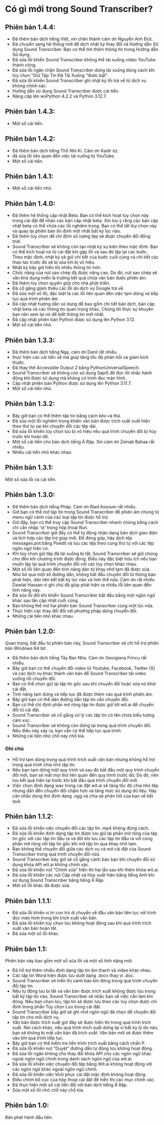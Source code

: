 # Có gì mới trong Sound Transcriber?

## Phiên bản 1.4.4:

- Đã thêm bản dịch tiếng Việt, xin chân thành cảm ơn Nguyễn Anh Đức.
- Đã chuyển sang hệ thống mới để dịch nhật ký thay đổi và Hướng dẫn Sử dụng Sound Transcriber. Bạn có thể tìm thêm thông tin trong Hướng dẫn Sử dụng.
- Đã sửa lỗi khiến Sound Transcriber không thể tải xuống video YouTube thành công.
- Đã sửa lỗi ngăn chặn Sound Transcriber dừng tải xuống đúng cách khi tùy chọn "Giữ Tập Tin Đã Tải Xuống "được bật".
- Đã sửa lỗi khiến Sound Transcriber ghi nhật ký lỗi trả về từ dịch vụ không chính xác.
- Hướng dẫn sử dụng Sound Transcriber được cải tiến.
- Nâng cấp lên wxPython 4.2.2 và Python 3.12.7.

## Phiên bản 1.4.3:

- Một số cải tiến.

## Phiên bản 1.4.2:

- Đã thêm bản dịch tiếng Thổ Nhĩ Kì. Cảm ơn Kadir öz.
- đã sửa lỗi liên quan đến việc tải xuống từ YouTube.
- Một số cải tiến.

## Phiên bản 1.4.1:

- Một số cải tiến nhỏ.

## Phiên bản 1.4.0:

- Đã thêm hệ thống cập nhật Beta. Bạn có thể kích hoạt tùy chọn này trong cài đặt để nhận các bản cập nhật beta. Xin lưu ý rằng các bản cập nhật beta có thể chứa các lỗi nghiêm trọng. Bạn có thể tắt tùy chọn này và quay lại phiên bản ổn định mới nhất bất kỳ lúc nào.
- Đã thêm tùy chọn để chỉ định số lượng tệp sẽ được chuyển đổi đồng thời.
- Sound Transcriber sẽ không còn tạo nhật ký sự kiện theo mặc định. Bạn có thể kích hoạt nó từ cài đặt khi gặp lỗi và sau đó lặp lại các bước. Theo mặc định, nhật ký sẽ giữ chi tiết của bước cuối cùng và chi tiết các thao tác trước đó sẽ bị xóa khi bị vô hiệu.
- Nhật ký bây giờ hiển thị nhiều thông tin hơn.
- Chức năng của nút sao chép đã được nâng cao. Do đó, nút sao chép sẽ vẫn khả dụng miễn là trường kết quả chứa văn bản được phiên âm.
- Đã thêm tùy chọn quyên góp cho nhà phát triển.
- Đã cố gắng giảm thiểu các lỗi do dịch vụ Google trả về.
- Đã sửa một số lỗi, đặc biệt là các lỗi liên quan đến việc tạm dừng và tiếp tục quá trình phiên âm.
- Đã cập nhật hướng dẫn sử dụng để bao gồm chi tiết bản dịch, bản cập nhật beta và các thông tin quan trọng khác. Chúng tôi thực sự khuyên bạn nên xem lại nó để biết thông tin mới nhất.
- Đã cập nhật phiên bản Python được sử dụng lên Python 3.12.
- Một số cải tiến nhỏ.

## Phiên bản 1.3.3:

- Đã thêm bản dịch tiếng Nga, cảm ơn Danil rất nhiều.
- thực hiện các cải tiến về mã giúp tăng tốc độ phản hồi và giảm kích thước.
- Đã thay thế Accessible Output 2 bằng PythonUniversalSpeech.
- Sound Transcriber sẽ không còn sử dụng Sapi5 để đọc lời nhắc hành động khi được sử dụng mà không có trình đọc màn hình.
- Cập nhật phiên bản Python được sử dụng lên Python 3.11.7.
- Một số cải tiến nhỏ.

## Phiên bản 1.3.2:

- Bây giờ bạn có thể thêm tập tin bằng cách kéo và thả.
- Đã sửa một lỗi nghiêm trọng khiến văn bản được trích xuất xuất hiện theo thứ tự sai khi chuyển đổi các tệp dài.
- Đã sửa lỗi khiến tùy chọn lưu bị vô hiệu nếu quá trình chuyển đổi bị hủy trước khi hoàn tất.
- Một số cải tiến cho bản dịch tiếng Ả Rập. Xin cảm ơn Zeinab Bahaa rất nhiều.
- Nhiều cải tiến nhỏ khác nhau.

## Phiên bản 1.3.1:

Một số sửa lỗi và cải tiến.

## Phiên bản 1.3.0:

- Đã thêm bản dịch tiếng Pháp. Cảm ơn Riad Assoum rất nhiều.
- Giờ bạn có thể mở tập tin trong Sound Transcriber để phiên âm chúng từ menu ngữ cảnh của các loại tập tin được hỗ trợ.
- Giờ đây, bạn có thể truy cập Sound Transcriber nhanh chóng bằng cách chỉ cần nhập 'st' trong hộp thoại Run.
- Sound Transcriber giờ đây có thể tự động nhận dạng bản dịch giao diện và tích hợp các tệp trợ giúp mới. Để đóng góp, hãy dịch tệp messages.pot bằng Poedit và lưu các tệp theo cùng thứ tự với các tệp ngôn ngữ hiện có.
- Khi tùy chọn giữ tệp đã tải xuống bị tắt, Sound Transcriber sẽ giữ chúng cho đến khi chương trình được đóng. Điều này đặc biệt hữu ích nếu bạn muốn lặp lại quá trình chuyển đổi với các tùy chọn khác nhau.
- Một số lỗi liên quan đến tính năng dán từ khay nhớ tạm đã được sửa. Như bỏ qua một số đường dẫn, không bắt đầu chuyển đổi từ thông báo phát hiện, dán liên kết bất kỳ lúc nào và hơn thế nữa. Cảm ơn rất nhiều Dawlat Hassan vì ghi chú đã giúp phát hiện ra nhiều lỗi liên quan đến tính năng này.
- Đã sửa lỗi đôi khi khiến Sound Transcriber bắt đầu bằng một ngôn ngữ khác sau lần cập nhật cuối cùng.
- Bạn không thể mở hai phiên bản Sound Transcriber cùng một lúc nữa.
- Thực hiện các thay đổi đối với phương pháp dừng chuyển đổi.
- Những cải tiến nhỏ khác nhau.

## Phiên bản 1.2.0:

Quan trọng, bắt đầu từ phiên bản này, Sound Transcriber sẽ chỉ hỗ trợ phiên bản Windows 64 bit.

- Đã thêm bản dịch tiếng Tây Ban Nha. Cảm ơn Georgiana Frincu rất nhiều.
- Bây giờ bạn có thể chuyển đổi video từ Youtube, Facebook, Twitter (X) và các dịch vụ khác thành văn bản để Sound Transcriber tải video xuống rồi chuyển đổi.
- Bạn có thể chọn giữ lại tập tin gốc sau khi chuyển đổi hoặc xóa nó khỏi cài đặt.
- Tính năng tạm dừng và tiếp tục đã được thêm vào quá trình phiên âm.
- Bây giờ bạn có thể dán đường dẫn tập tin cần chuyển đổi.
- Bạn có thể chỉ định phần mở rộng tập tin được gửi tới wit.ai để chuyển đổi từ cài đặt.
- Sound Transcriber sẽ cố gắng xử lý các tập tin có tên chứa biểu tượng cảm xúc.
- Sound Transcriber sẽ không còn dừng lại trong quá trình chuyển đổi. Nếu điều này xảy ra, bạn vẫn có thể tiếp tục quá trình.
- Những cải tiến nhỏ chỗ này chỗ kia.

### Ghi chú

- Hỗ trợ tạm dừng trong quá trình trích xuất văn bản nhưng không hỗ trợ trong quá trình chia nhỏ tập tin.
- Nếu bạn tạm dừng một quy trình và sau đó bắt đầu một quy trình chuyển đổi mới, bạn sẽ mất mọi thứ liên quan đến quy trình trước đó; Do đó, nên lưu kết quả hiện tại trước khi bắt đầu quá trình chuyển đổi mới.
- Việc chọn định dạng wav trong cài đặt wit.ai sẽ tăng tốc độ chia nhỏ tệp nhưng dẫn đến chuyển đổi chậm hơn và tăng mức sử dụng dữ liệu. Hãy cân nhắc dùng thử định dạng .ogg và chia sẻ phản hồi của bạn về kết quả.

## Phiên bản 1.1.2:

- Đã sửa lỗi khiến việc chuyển đổi các tập tin .mp4 không đúng cách.
- Đã sửa lỗi khiến định dạng tập tin được lưu giữ lại phần mở rộng của tập tin gốc với các tập tin đầu ra và đôi khi lưu các tập tin đầu ra với cùng phần mở rộng với tập tin gốc khi mở tập tin qua khay nhớ tạm.
- Bạn không thể chuyển đổi giữa các dịch vụ và mở cài đặt của Sound Transcriber trong quá trình chuyển đổi nữa.
- Sound Transcriber bây giờ sẽ cố gắng cảnh báo bạn khi chuyển đổi sử dụng khóa API wit.ai không chính xác.
- Đã sửa lỗi khiến nút "Chỉnh sửa" hiển thị hai lần sau khi thêm khóa wit.ai.
- Đã sửa lỗi khiến các nút Cập nhật và Hủy xuất hiện bằng tiếng Anh khi sử dụng Sound Transcriber bằng tiếng Ả Rập.
- Một số lỗi khác đã được sửa.

## Phiên bản 1.1.1:

- Đã sửa lỗi khiến vị trí con trỏ di chuyển về đầu văn bản liên tục với trình đọc màn hình trong khi trích xuất văn bản.
- Đã sửa lỗi khiến tùy chọn lưu không hoạt động sau khi quá trình trích xuất văn bản hoàn tất.
- Đã sửa một số lỗi khác.

## Phiên bản 1.1:

Phiên bản này bao gồm một số sửa lỗi và một số tính năng mới.

- Đã hỗ trợ thêm nhiều định dạng tập tin âm thanh và video khác nhau.
- Các tập tin Word hiện được lưu dưới dạng .docx thay vì .doc.
- Sound Transcriber sẽ hiển thị cảnh báo khi đóng trong quá trình chuyển đổi tập tin.
- Nếu tự động lưu bị tắt và văn bản được trích xuất không được lưu trong bất kỳ tập tin nào, Sound Transcriber sẽ nhắc bạn về việc cần làm khi đóng. Nếu bạn chọn lưu, tập tin sẽ được lưu theo các tùy chọn được chỉ định trong phần Tùy chọn Lưu trong cài đặt.
- Sound Transcriber bây giờ sẽ ghi nhớ ngôn ngữ đã chọn để chuyển đổi tập tin cho mỗi dịch vụ.
- Văn bản được trích xuất giờ đây sẽ được hiển thị trong quá trình trích xuất. Nói cách khác, nếu quá trình trích xuất dừng lại vì bất kỳ lý do nào, bạn sẽ không bị mất văn bản đã trích xuất. Văn bản mới sẽ được thêm vào khi quá trình tiếp tục.
- Bây giờ bạn có thể kiểm tra tiến trình trích xuất bằng cách nhấn P.
- Đã sửa lỗi khiến nút "Duyệt" đường dẫn tự động lưu không hoạt động.
- Đã sửa lỗi ngăn không cho thay đổi khóa API cho các ngôn ngữ khác ngoài ngôn ngữ chính trong danh sách ngôn ngữ của wit.ai.
- Đã sửa lỗi khiến việc chuyển đổi tệp bằng Wit.ai không hoạt động với các ngôn ngữ khác ngoài ngôn ngữ chính.
- Đã sửa lỗi khiến việc khôi phục cài đặt mặc định không hoạt động.
- Điều chỉnh bố cục của hộp thoại cài đặt để hiển thị các mục chính xác.
- Đã thực hiện một số cải tiến đối với bản dịch tiếng Ả Rập.
- Sửa một số lỗi nhỏ chỗ này chỗ kia.

## Phiên bản 1.0:

Bản phát hành đầu tiên.

